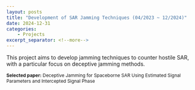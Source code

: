 ```yaml
---
layout: posts
title: "Development of SAR Jamming Techniques (04/2023 ~ 12/2024)"
date: 2024-12-31
categories: 
    - Projects
excerpt_separator: <!--more-->
---
```

This project aims to develop jamming techniques to counter hostile SAR, with a particular focus on deceptive jamming methods.

<p style="font-size: 0.85em;"><strong>Selected paper:</strong> Deceptive Jamming for Spaceborne SAR Using Estimated Signal Parameters and Intercepted Signal Phase</p>

<!--more-->

<!-- **Read Full Result:** [Link](https://docs.google.com/document/d/1rWKCSkOKmPRPBM0n_r1MbVM_oO_VKBiP55BsrA7BEbQ/edit?usp=sharing) -->